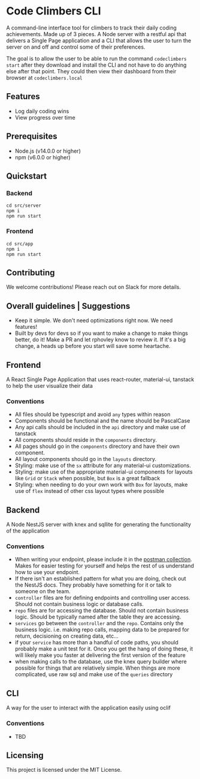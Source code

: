 # Code Climbers CLI

A command-line interface tool for climbers to track their daily coding achievements. Made up of 3 pieces. A Node server with a restful api that delivers a Single Page application and a CLI that allows the user to turn the server on and off and control some of their preferences. 

The goal is to allow the user to be able to run the command `codeclimbers start` after they download and install the CLI and not have to do anything else after that point. They could then view their dashboard from their browser at `codeclimbers.local`

## Features
- Log daily coding wins
- View progress over time

## Prerequisites
- Node.js (v14.0.0 or higher)
- npm (v6.0.0 or higher)

## Quickstart  

### Backend
```
cd src/server
npm i
npm run start
```

### Frontend
```
cd src/app
npm i
npm run start
```


## Contributing
We welcome contributions! Please reach out on Slack for more details.  

## Overall guidelines | Suggestions
- Keep it simple. We don't need optimizations right now. We need features! 
- Built by devs for devs so if you want to make a change to make things better, do it! Make a PR and let rphovley know to review it. If it's a big change, a heads up before you start will save some heartache.

## Frontend
A React Single Page Application that uses react-router, material-ui, tanstack to help the user visualize their data

### Conventions
- All files should be typescript and avoid `any` types within reason
- Components should be functional and the name should be PascalCase
- Any api calls should be included in the `api` directory and make use of tanstack
- All components should reside in the `components` directory.
- All pages should go in the `components` directory and have their own component.
- All layout components should go in the `layouts` directory.
- Styling: make use of the `sx` attribute for any material-ui customizations.
- Styling: make use of the appropriate material-ui components for layouts like `Grid` or `Stack` when possible, but `Box` is a great fallback
- Styling: when needing to do your own work with `Box` for layouts, make use of `flex` instead of other css layout types where possible

## Backend
A Node NestJS server with knex and sqllite for generating the functionality of the application

### Conventions
- When writing your endpoint, please include it in the [postman collection](https://app.getpostman.com/join-team?invite_code=9637b029e619749476d15a4c5e1022d7&target_code=6b61a4e2db3eb4abdac588e6cc32a45c). Makes for easier testing for yourself and helps the rest of us understand how to use your endpoint. 
- If there isn't an established pattern for what you are doing, check out the NestJS docs. They probably have something for it or talk to someone on the team.
- `controller` files are for defining endpoints and controlling user access. Should not contain business logic or database calls.
- `repo` files are for accessing the database. Should not contain business logic. Should be typically named after the table they are accessing. 
- `services` go between the `controller` and the `repo`. Contains only the business logic. i.e. making repo calls, mapping data to be prepared for return, decisioning on creating data, etc...
- if your `service` has more than a handful of code paths, you should probably make a unit test for it. Once you get the hang of doing these, it will likely make you faster at delivering the first version of the feature
- when making calls to the database, use the knex query builder where possible for things that are relatively simple. When things are more complicated, use raw sql and make use of the `queries` directory


## CLI
A way for the user to interact with the application easily using oclif

### Conventions 
- TBD

## Licensing
This project is licensed under the MIT License.
